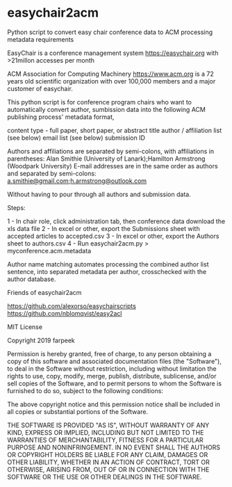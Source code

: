 # easychair2acm
Python script to convert easy chair conference data to ACM processing metadata requirements

EasyChair is a conference management system  https://easychair.org with >21millon accesses per month

ACM Association for Computing Machinery https://www.acm.org is a 72 years old scientific organization with over 100,000 members and a major customer of easychair.

This python script is for conference program chairs who want to automatically convert author, sumbission data into the following ACM publishing process' metadata format,

content type - full paper, short paper, or abstract
title
author / affiliation list (see below)
email list (see below)
submission ID

Authors and affiliations are separated by semi-colons, with affiliations in parentheses:
  Alan Smithie (University of Lanark);Hamilton Armstrong (Woodpark University)
E-mail addresses are in the same order as authors and separated by semi-colons:
  a.smithie@gmail.com;h.armstrong@outlook.com

Without having to pour through all authors and submission data.

Steps:

1 - In chair role, click administration tab, then conference data download the xls data file
2 - In excel or other, export the Submissions sheet with accepted articles to accepted.csv
3 - In excel or other, export the Authors sheet to authors.csv
4 - Run easychair2acm.py > myconference.acm.metadata

Author name matching automates processing the combined author list sentence, into separated metadata per author, crosschecked with the author database.

Friends of easychair2acm

https://github.com/alexorso/easychairscripts
https://github.com/nblomqvist/easy2acl

MIT License

Copyright 2019 farpeek

Permission is hereby granted, free of charge, to any person obtaining a copy of this software and associated documentation files (the "Software"), to deal in the Software without restriction, including without limitation the rights to use, copy, modify, merge, publish, distribute, sublicense, and/or sell copies of the Software, and to permit persons to whom the Software is furnished to do so, subject to the following conditions:

The above copyright notice and this permission notice shall be included in all copies or substantial portions of the Software.

THE SOFTWARE IS PROVIDED "AS IS", WITHOUT WARRANTY OF ANY KIND, EXPRESS OR IMPLIED, INCLUDING BUT NOT LIMITED TO THE WARRANTIES OF MERCHANTABILITY, FITNESS FOR A PARTICULAR PURPOSE AND NONINFRINGEMENT. IN NO EVENT SHALL THE AUTHORS OR COPYRIGHT HOLDERS BE LIABLE FOR ANY CLAIM, DAMAGES OR OTHER LIABILITY, WHETHER IN AN ACTION OF CONTRACT, TORT OR OTHERWISE, ARISING FROM, OUT OF OR IN CONNECTION WITH THE SOFTWARE OR THE USE OR OTHER DEALINGS IN THE SOFTWARE.

